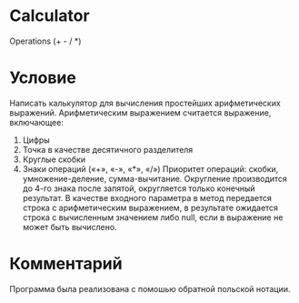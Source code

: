 # Calculator
Operations (+ - / *)

# Условие
Написать калькулятор для вычисления простейших арифметических выражений. Арифметическим выражением считается выражение, включающее:
1. Цифры
2. Точка в качестве десятичного разделителя
3. Круглые скобки
4. Знаки операций («+», «-», «*», «/»)
Приоритет операций: скобки, умножение-деление, сумма-вычитание. Округление производится до 4-го знака после запятой, округляется только конечный результат. В качестве входного параметра в метод передается строка с арифметическим выражением, в результате ожидается строка с вычисленным значением либо null, если в выражение не может быть вычислено.

# Комментарий
Программа была реализована с помошью обратной польской нотации.
